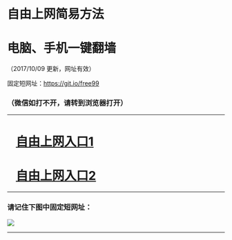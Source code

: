 ﻿# 自由上网简易方法

# 电脑、手机一键翻墙

（2017/10/09 更新，网址有效）

固定短网址：https://git.io/free99

### （微信如打不开，请转到浏览器打开）


***





# &nbsp;&nbsp; <a href="http://ft239981795.fwq-tz-1001.info/fwqtz01.html?t=100900125004 " target="_blank">自由上网入口1</a>
# &nbsp;&nbsp; <a href="http://ft2958125032.fwq-tz-1002.info/fwqtz02.html?t=100900117052 " target="_blank">自由上网入口2</a>
***

### 请记住下图中固定短网址：

<img src="https://s3-us-west-2.amazonaws.com/fwq-1001/yjfq-20170905okok.png" /> 


***

